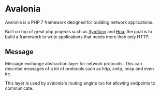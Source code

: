 Avalonia
===

Avalonia is a PHP 7 framework designed for building network applications.

Built on top of great php projects such as [Symfony](https://symfony.com/) and [Hoa](http://hoa-project.net),
the goal is to build a framework to write applications that needs more than only HTTP.

Message
---

Message exchange abstraction layer for network protocols.
This can describe messages of a lot of protocols such as http, smtp, imap and even irc.

This layer is used by avalonia's routing engine too for allowing endpoints to communicate.